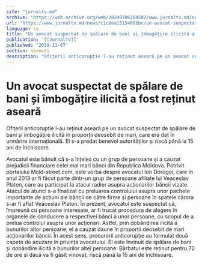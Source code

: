 ```yaml
---
site: "jurnaltv.md"
archive: "https://web.archive.org/web/20240306184502/www.jurnaltv.md/news/c1c0ea1515466bbc/un-avocat-suspectat-de-spalare-de-bani-si-imbogatire-ilicita-a-fost-retinut-aseara.html"
url: "https://www.jurnaltv.md/news/c1c0ea1515466bbc/un-avocat-suspectat-de-spalare-de-bani-si-imbogatire-ilicita-a-fost-retinut-aseara.html"
language: ro
title: "Un avocat suspectat de spălare de bani și îmbogățire ilicită a fost reținut aseară"
publication: '[[JurnalTV]]'
published: '2019-11-07'
section: novosti
description: "Ofițerii anticorupție l-au reținut aseară pe un avocat suspectat de spălare de bani și îmbogățire ilicită în proporții deosebit de mari, care era dat în urmărire internațională. El s-a predat benevol autorităților și riscă până la 15 ani de închisoare."
---
```


# Un avocat suspectat de spălare de bani și îmbogățire ilicită a fost reținut aseară

Ofițerii anticorupție l-au reținut aseară pe un avocat suspectat de spălare de bani și îmbogățire ilicită în proporții deosebit de mari, care era dat în urmărire internațională. El s-a predat benevol autorităților și riscă până la 15 ani de închisoare.

Avocatul este bănuit că s-a înțeles cu un grup de persoane și a cauzat prejudicii financiare celei mai mari bănci din Republica Moldova. Potrivit portalului Mold-street.com, este vorba despre avocatul Ion Dorogoi, care în anul 2013 ar fi făcut parte dintr-un grup de persoane afiliate lui Veaceslav Platon, care au participat la atacul radier asupra acționarilor băncii vizate. Atacul de atunci s-a finalizat cu preluarea controlului asupra unor pachete importante de acțiuni ale băncii de către firme și persoane în spatele cărora s-ar fi aflat Veaceslav Platon. În prezent, avocatul este suspectat că, împreună cu persoane interesate, ar fi trucat procedura de alegere în organele de conducere a respectivei bănci a unor persoane, cu scopul de a prelua controlul asupra unor acționari. Astfel, prin dobândirea ilicită a bunurilor altor persoane, el a cauzat daune în proporții deosebit de mari acționarilor băncii. În acest sens, procurorii anticorupție au formulat două capete de acuzare în privința avocatului. El este învinuit de spălare de bani și dobândire ilicită a bunurilor altei persoane. Bărbatul este reținut pentru 72 de ore și dacă va fi găsit vinovat, riscă până la 15 ani de închisoare.